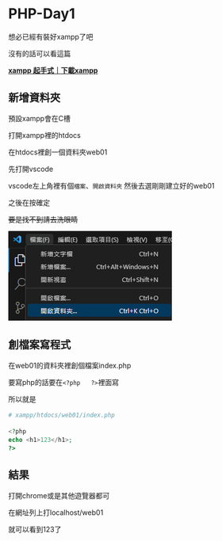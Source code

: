 # PHP-Day1

想必已經有裝好xampp了吧

沒有的話可以看這篇

[**xampp 起手式｜下載xampp**](./xampp起手式)

## 新增資料夾

預設xampp會在C槽

打開xampp裡的htdocs

在htdocs裡創一個資料夾web01

先打開vscode

vscode左上角裡有個`檔案`、`開啟資料夾`
然後去選剛剛建立好的web01

之後在按確定

~~要是找不到請去洗眼睛~~

![Untitled](public/Untitled.png)

## 創檔案寫程式

在web01的資料夾裡創個檔案index.php

要寫php的話要在`<?php   ?>`裡面寫

所以就是

```php
# xampp/htdocs/web01/index.php

<?php
echo <h1>123</h1>;
?>
```

## 結果

打開chrome或是其他遊覽器都可

在網址列上打localhost/web01

就可以看到123了